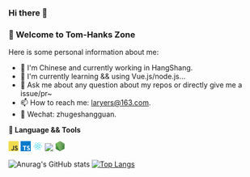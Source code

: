 ### Hi there 👋

<!--
**tom-hanks/tom-hanks** is a ✨ _special_ ✨ repository because its `README.md` (this file) appears on your GitHub profile.

Here are some ideas to get you started:

- 🔭 I’m currently working on ...
- 🌱 I’m currently learning ...
- 👯 I’m looking to collaborate on ...
- 🤔 I’m looking for help with ...
- 💬 Ask me about ...
- 📫 How to reach me: ...
- 😄 Pronouns: ...
- ⚡ Fun fact: ...
-->

### 🚀 Welcome to Tom-Hanks Zone

Here is some personal information about me:

- 🔭 I'm Chinese and currently working in HangShang.
- 📖 I'm currently learning && using Vue.js/node.js...
- 🌱 Ask me about any question about my repos or directly give me a issue/pr~
- 📫 How to reach me: laryers@163.com.
- 💬 Wechat: zhugeshangguan.

**🔧 Language && Tools**  

<code><img height="20" src="https://raw.githubusercontent.com/github/explore/80688e429a7d4ef2fca1e82350fe8e3517d3494d/topics/javascript/javascript.png"></code>
<code><img height="20" src="https://raw.githubusercontent.com/github/explore/80688e429a7d4ef2fca1e82350fe8e3517d3494d/topics/typescript/typescript.png"></code>
<code><img height="20" src="https://raw.githubusercontent.com/github/explore/80688e429a7d4ef2fca1e82350fe8e3517d3494d/topics/react/react.png"></code>
<code><img height="20" src="https://nextjs.org/static/favicon/favicon-32x32.png"></code>
<code><img height="20" src="https://raw.githubusercontent.com/github/explore/80688e429a7d4ef2fca1e82350fe8e3517d3494d/topics/nodejs/nodejs.png"></code> 

![Anurag's GitHub stats](https://github-readme-stats.vercel.app/api?username=tom-hanks&show_icons=true&theme=radical)
[![Top Langs](https://github-readme-stats.vercel.app/api/top-langs/?username=tom-hanks)](https://github.com/anuraghazra/github-readme-stats)




